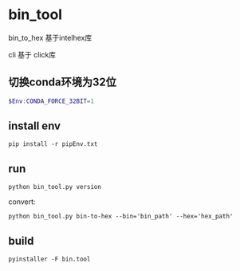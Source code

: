 # bin_tool

bin_to_hex 基于intelhex库

cli 基于 click库



## 切换conda环境为32位

```powershell
$Env:CONDA_FORCE_32BIT=1
```





## install env

```shell
pip install -r pipEnv.txt
```



## run

```shell
python bin_tool.py version
```

 convert:

```shell
python bin_tool.py bin-to-hex --bin='bin_path' --hex='hex_path'
```





## build

```shell
pyinstaller -F bin.tool
```



